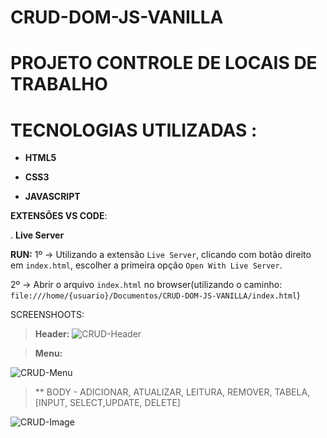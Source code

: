 # CRUD-DOM-JS-VANILLA

# PROJETO CONTROLE DE LOCAIS DE TRABALHO

# TECNOLOGIAS UTILIZADAS :

* **HTML5**

* **CSS3**

* **JAVASCRIPT**


**EXTENSÕES VS CODE**:

 . **Live Server**

**RUN:** 1º -> Utilizando a extensão ```Live Server```, clicando com botão direito em ```index.html```, escolher a primeira opção ```Open With Live Server```.

2º -> Abrir o arquivo ```index.html``` no browser(utilizando o caminho: ```file:///home/{usuario}/Documentos/CRUD-DOM-JS-VANILLA/index.html```)

SCREENSHOOTS: 

> **Header:** ![CRUD-Header](https://user-images.githubusercontent.com/39384032/133839126-28b3bd1b-2ca9-4c16-a65a-7847781fb2aa.png)

> **Menu:**

![CRUD-Menu](https://user-images.githubusercontent.com/39384032/133841296-b3761ced-c604-4412-80f1-fe17c74808ec.png)

> ** BODY - ADICIONAR, ATUALIZAR, LEITURA, REMOVER, TABELA, [INPUT, SELECT,UPDATE, DELETE]

![CRUD-Image](https://user-images.githubusercontent.com/39384032/133843076-00f35c4a-f700-4659-bafe-3d71b06ee989.png)



